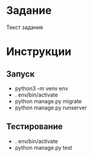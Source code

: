 # Задание

Текст задания

# Инструкции

## Запуск
* python3 -m venv env
* . env/bin/activate
* python manage.py migrate
* python manage.py runserver


## Тестирование

* . env/bin/activate
* python manage.py test
